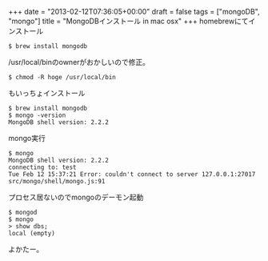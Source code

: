 +++
date = "2013-02-12T07:36:05+00:00"
draft = false
tags = ["mongoDB", "mongo"]
title = "MongoDBインストール in mac osx"
+++
homebrewにてインストール

    $ brew install mongodb
    
/usr/local/binのownerがおかしいので修正。
    
    $ chmod -R hoge /usr/local/bin

もいっちょインストール
    
    $ brew install mongodb 
    $ mongo -version
    MongoDB shell version: 2.2.2
    
mongo実行

	$ mongo 
	MongoDB shell version: 2.2.2
	connecting to: test
	Tue Feb 12 15:37:21 Error: couldn't connect to server 127.0.0.1:27017 src/mongo/shell/mongo.js:91


プロセス居ないのでmongoのデーモン起動

	$ mongod
	$ mongo
	> show dbs;
	local (empty)

よかたー。